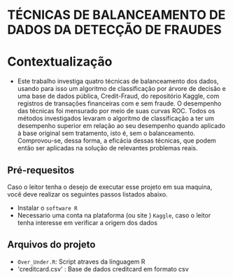 # TÉCNICAS DE BALANCEAMENTO DE DADOS DA DETECÇÃO DE FRAUDES


# Contextualização

* Este trabalho investiga quatro técnicas de balanceamento dos dados, usando para isso um algoritmo de classificação por árvore de decisão e uma base de dados pública, Credit-Fraud, do repositório Kaggle, com registros de transações financeiras com e sem fraude. O desempenho das técnicas foi mensurado por meio de suas curvas ROC. Todos os métodos investigados levaram o algoritmo de classificação a ter um desempenho superior em relação ao seu desempenho quando aplicado à base original sem tratamento, isto é, sem o balanceamento. Comprovou-se, dessa forma, a eficácia dessas técnicas, que podem então ser aplicadas na solução de relevantes problemas reais.



## Pré-requesitos

Caso o leitor tenha o desejo de executar esse projeto em sua maquina, você deve realizar os seguintes passos listados abaixo.

* Instalar o `software R`
* Necessario uma conta na plataforma (ou site ) `Kaggle`, caso o leitor tenha interesse em verificar a origem dos dados

## Arquivos do projeto

* `Over_Under.R`: Script atraves da linguagem R
* 'creditcard.csv' : Base de dados creditcard em formato csv
